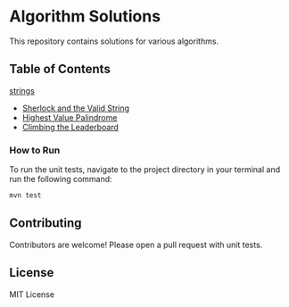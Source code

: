 # Algorithm Solutions

This repository contains solutions for various algorithms.

## Table of Contents
[strings](./src/main/java/com/mvs/algo/strings)
- [Sherlock and the Valid String](./src/main/java/com/mvs/algo/strings/SherlockAndTheValidString.java)
- [Highest Value Palindrome](./src/main/java/com/mvs/algo/strings/HighestValuePalindrome.java)
- [Climbing the Leaderboard](./src/main/java/com/mvs/algo/strings/ClimbingLeaderboard.java)



### How to Run

To run the unit tests, navigate to the project directory in your terminal and run the following command:

```bash
mvn test
```

## Contributing

Contributors are welcome! Please open a pull request with unit tests.


## License

MIT License
